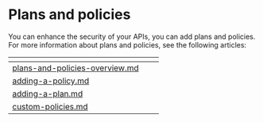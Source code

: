 # Plans and policies

You can enhance the security of your APIs, you can add plans and policies. For more information about plans and policies, see the following articles:&#x20;

<table data-view="cards"><thead><tr><th data-type="content-ref"></th><th></th><th></th></tr></thead><tbody><tr><td><a href="plans-and-policies-overview.md">plans-and-policies-overview.md</a></td><td></td><td></td></tr><tr><td><a href="adding-a-policy.md">adding-a-policy.md</a></td><td></td><td></td></tr><tr><td><a href="adding-a-plan.md">adding-a-plan.md</a></td><td></td><td></td></tr><tr><td><a href="custom-policies.md">custom-policies.md</a></td><td></td><td></td></tr></tbody></table>

